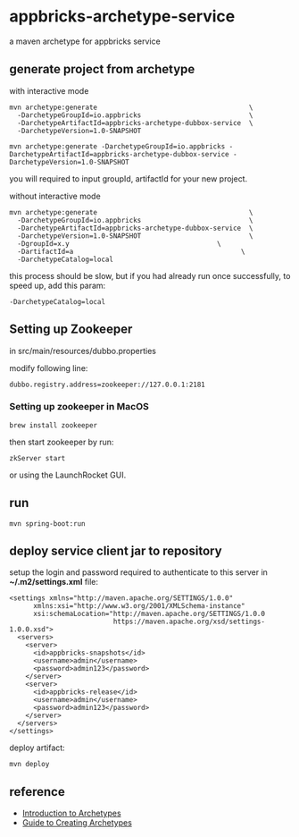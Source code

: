 # appbricks-archetype-service
a maven archetype for appbricks service

## generate project from archetype

with interactive mode

```
mvn archetype:generate                                      \
  -DarchetypeGroupId=io.appbricks                           \
  -DarchetypeArtifactId=appbricks-archetype-dubbox-service  \
  -DarchetypeVersion=1.0-SNAPSHOT
```

```
mvn archetype:generate -DarchetypeGroupId=io.appbricks -DarchetypeArtifactId=appbricks-archetype-dubbox-service -DarchetypeVersion=1.0-SNAPSHOT
```

you will required to input groupId, artifactId for your new project.


without interactive mode

```
mvn archetype:generate                                      \
  -DarchetypeGroupId=io.appbricks                           \
  -DarchetypeArtifactId=appbricks-archetype-dubbox-service  \
  -DarchetypeVersion=1.0-SNAPSHOT                           \
  -DgroupId=x.y                                     \
  -DartifactId=a                                          \
  -DarchetypeCatalog=local
```

this process should be slow, but if you had already run once successfully, to speed up, add this param:

```
-DarchetypeCatalog=local
```

## Setting up Zookeeper

in src/main/resources/dubbo.properties

modify following line:

```
dubbo.registry.address=zookeeper://127.0.0.1:2181
```

### Setting up zookeeper in MacOS

```
brew install zookeeper
```

then start zookeeper by run:
```
zkServer start
```

or using the LaunchRocket GUI.

## run

```
mvn spring-boot:run
```

## deploy service client jar to repository

setup the login and password required to authenticate to this server in **~/.m2/settings.xml** file:

```
<settings xmlns="http://maven.apache.org/SETTINGS/1.0.0"
      xmlns:xsi="http://www.w3.org/2001/XMLSchema-instance"
      xsi:schemaLocation="http://maven.apache.org/SETTINGS/1.0.0
                          https://maven.apache.org/xsd/settings-1.0.0.xsd">
  <servers>
    <server>
      <id>appbricks-snapshots</id>
      <username>admin</username>
      <password>admin123</password>
    </server>
    <server>
      <id>appbricks-release</id>
      <username>admin</username>
      <password>admin123</password>
    </server>
  </servers>
</settings>
```

deploy artifact:

```
mvn deploy
```

## reference

* [Introduction to Archetypes](https://maven.apache.org/guides/introduction/introduction-to-archetypes.html)
* [Guide to Creating Archetypes](https://maven.apache.org/guides/mini/guide-creating-archetypes.html)
